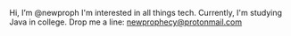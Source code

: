 Hi, I’m @newproph
I'm interested in all things tech. 
Currently, I'm studying Java in college.
Drop me a line: newprophecy@protonmail.com
